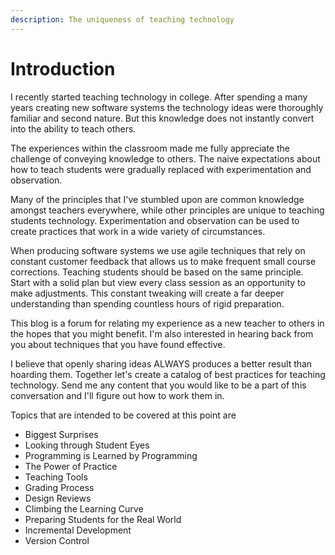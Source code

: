 ```yaml
---
description: The uniqueness of teaching technology
---
```


# Introduction

I recently started teaching technology in college.  After spending a many years creating new software systems the technology ideas were thoroughly familiar and second nature. But this knowledge does not instantly convert into the ability to teach others.

The experiences within the classroom made me fully appreciate the challenge of conveying knowledge to others.  The naive expectations about how to teach students were gradually replaced with experimentation and observation.

Many of the principles that I've stumbled upon are common knowledge amongst teachers everywhere, while other principles are unique to teaching students technology. Experimentation and observation can be used to create practices that work in a wide variety of circumstances.

When producing software systems we use agile techniques that rely on constant customer feedback that allows us to make frequent small course corrections.  Teaching students should be based on the same principle.  Start with a solid plan but view every class session as an opportunity to make adjustments.  This constant tweaking will create a far deeper understanding than spending countless hours of rigid preparation.

This blog is a forum for relating my experience as a new teacher to others in the hopes that you might benefit.   I'm also interested in hearing back from you about techniques that you have found effective.

I believe that openly sharing ideas ALWAYS produces a better result than hoarding them.  Together let's create a catalog of best practices for teaching technology.  Send me any content that you would like to be a part of this conversation and I'll figure out how to work them in.

Topics that are intended to be covered at this point are

* Biggest Surprises
* Looking through Student Eyes
* Programming is Learned by Programming
* The Power of Practice
* Teaching Tools
* Grading Process
* Design Reviews
* Climbing the Learning Curve
* Preparing Students for the Real World
* Incremental Development
* Version Control

